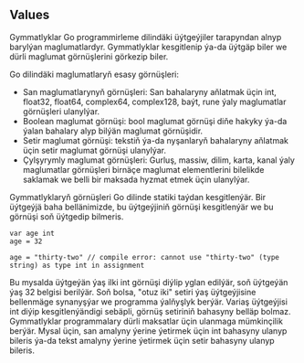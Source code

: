## Values

Gymmatlyklar Go programmirleme dilindäki üýtgeýjiler tarapyndan alnyp barylýan maglumatlardyr. Gymmatlyklar kesgitlenip ýa-da üýtgäp biler we dürli maglumat görnüşlerini görkezip biler.

Go dilindäki maglumatlaryň esasy görnüşleri:

- San maglumatlarynyň görnüşleri: San bahalaryny aňlatmak üçin int, float32, float64, complex64, complex128, baýt, rune ýaly maglumatlar görnüşleri ulanylýar.
- Boolean maglumat görnüşi: bool maglumat görnüşi diňe hakyky ýa-da ýalan bahalary alyp bilýän maglumat görnüşidir.
- Setir maglumat görnüşi: tekstiň ýa-da nyşanlaryň bahalaryny aňlatmak üçin setir maglumat görnüşi ulanylýar.
- Çylşyrymly maglumat görnüşleri: Gurluş, massiw, dilim, karta, kanal ýaly maglumatlar görnüşleri birnäçe maglumat elementlerini bilelikde saklamak we belli bir maksada hyzmat etmek üçin ulanylýar.

Gymmatlyklaryň görnüşleri Go dilinde statiki taýdan kesgitlenýär. Bir üýtgeýjä baha bellänimizde, bu üýtgeýjiniň görnüşi kesgitlenýär we bu görnüşi soň üýtgedip bilmeris.

```golang
var age int
age = 32

age = "thirty-two" // compile error: cannot use "thirty-two" (type string) as type int in assignment
```

Bu mysalda üýtgeýän ýaş ilki int görnüşi diýlip yglan edilýär, soň üýtgeýän ýaş 32 belgisi berilýär. Soň bolsa, "otuz iki" setiri ýaş üýtgeýjisine bellenmäge synanyşýar we programma ýalňyşlyk berýär. Variaş üýtgeýjisi int diýip kesgitlenýändigi sebäpli, görnüş setiriniň bahasyny belläp bolmaz.
Gymmatlyklar programmalary dürli maksatlar üçin ulanmaga mümkinçilik berýär. Mysal üçin, san amalyny ýerine ýetirmek üçin int bahasyny ulanyp bileris ýa-da tekst amalyny ýerine ýetirmek üçin setir bahasyny ulanyp bileris.
